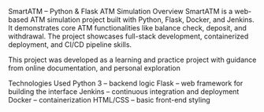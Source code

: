 SmartATM – Python & Flask ATM Simulation 
Overview
SmartATM is a web-based ATM simulation project built with Python, Flask, Docker, and Jenkins.
It demonstrates core ATM functionalities like balance check, deposit, and withdrawal.
The project showcases full-stack development, containerized deployment, and CI/CD pipeline skills.

This project was developed as a learning and practice project with guidance from  online documentation, and personal exploration

Technologies Used
Python 3 – backend logic
Flask – web framework for building the interface
Jenkins – continuous integration and deployment
Docker – containerization
HTML/CSS – basic front-end styling
